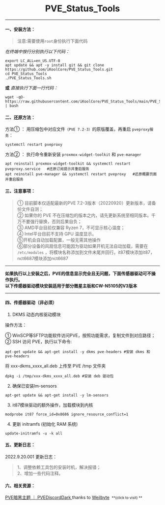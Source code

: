 <center><h1> PVE_Status_Tools </center>

<hr>

#### 一、安装方法：

> 注意:需要使用`root`身份执行下面代码

*在终端中按行分别执行以下代码：*
```
export LC_ALL=en_US.UTF-8
apt update && apt -y install git && git clone https://github.com/iKoolCore/PVE_Status_Tools.git
cd PVE_Status_Tools
./PVE_Status_Tools.sh
```

**或**  *直接执行下面一行代码：*
```
wget -qO-  https://raw.githubusercontent.com/iKoolCore/PVE_Status_Tools/main/PVE_Status_Tools.sh | bash
```
#### 二、还原方法：
方法① ：
用压缩包中对应文件`（PVE 7.2-3）`的原版覆盖，再重启 `pveproxy服务`： <br>
```
systemctl restart pveproxy
```
方法② ：
执行命令重新安装 `proxmox-widget-toolkit` 和 `pve-manager` <br>
```
apt reinstall proxmox-widget-toolkit && systemctl restart pveproxy.service   #还原订阅提示并重启服务
apt reinstall pve-manager && systemctl restart pveproxy   #还原概要页面并重启服务
```

#### 三、注意事项：
> ① 目前脚本仅适配最新的PVE 7.2-3版本（20220920）更新版本，请备份文件自测；<br>
> ② 如果你的 PVE 不在压缩包的版本之内，请先更新系统至相同版本。千万不要强行替换，否则后果自负；<br>
> ③ AMD平台目前仅兼容 Ryzen 7，不可显示核心温度；<br>
> ④ Intel平台目前不支持 GPU 温度显示。<br>
> ⑤开机会自动加载配置，一般无需其他操作<br>
> ⑥部分设备的风扇信息可能因为驱动如果开机无法自动加载，需要在 `/etc/modules` ，将模块名称添加到文件末尾并回行。it87模块添加it87，nct6687模块添加nct6687

<hr>

**如果执行以上安装之后，PVE的信息显示完全且无问题，下面传感器驱动可不操作执行。<br>以下传感器驱动模块安装适用于部分微星主板和CW-N5105的V3版本**

<hr>

#### 四、传感器驱动（非必须）
1. DKMS 动态内核驱动模块

操作方法：

① WinSCP等SFTP功能软件访问PVE，按照功能需求，复制文件到对应路径；<br>
② SSH 访问 PVE，执行以下命令: 
```
apt-get update && apt-get install -y dkms pve-headers #安装 dkms 和 pve-headers
```
将 xxx-dkms_xxxx_all.deb 上传至 PVE /tmp 文件夹
```
dpkg -i /tmp/xxx-dkms_xxxx_all.deb #安装 deb 驱动包
```

2. 确保已安装lm-sensors
```
apt-get update && apt-get install -y lm-sensors
```

3. it87模块驱动的额外操作，加载模块到内核
```
modprobe it87 force_id=0x8686 ignore_resource_conflict=1
```

4. 更新 initramfs (初始化 RAM 系统)

```
update-initramfs -u -k all
```

#### 五、更新日志：
2022.9.20.001 更新日志：

> 1、调整依赖工具包的安装时机，解决报错；<br>
> 2、增加一些代码注释。

#### 六、相关资源：

 [PVE暗黑主题 ｜ PVEDiscordDark ](https://github.com/Weilbyte/PVEDiscordDark) thanks to [Weilbyte](https://github.com/Weilbyte) <small> **(click to visit) **</small>
